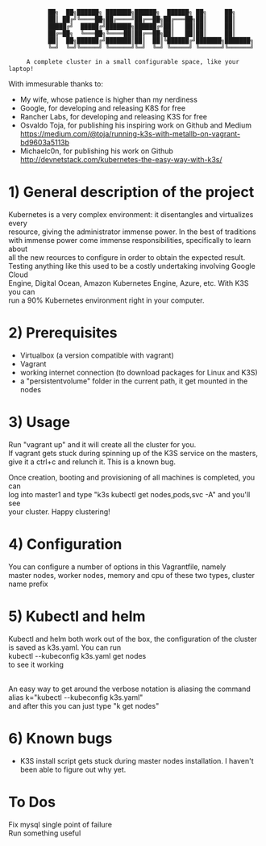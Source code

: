 
                                                                                             
               ██╗  ██╗██████╗ ███████╗██████╗  ██████╗ ██╗     ██╗                          
               ██║ ██╔╝╚════██╗██╔════╝██╔══██╗██╔═══██╗██║     ██║                          
               █████╔╝  █████╔╝███████╗██████╔╝██║   ██║██║     ██║                          
               ██╔═██╗  ╚═══██╗╚════██║██╔══██╗██║   ██║██║     ██║                          
               ██║  ██╗██████╔╝███████║██║  ██║╚██████╔╝███████╗███████╗                     
               ╚═╝  ╚═╝╚═════╝ ╚══════╝╚═╝  ╚═╝ ╚═════╝ ╚══════╝╚══════╝                     
                                                                                             
         A complete cluster in a small configurable space, like your laptop!                 

With immesurable thanks to:                                                              
*  My wife, whose patience is higher than my nerdiness                                  
*  Google, for developing and releasing K8S for free                                   
*  Rancher Labs, for developing and releasing K3S for free                             
*  Osvaldo Toja, for publishing his inspiring work on Github and Medium https://medium.com/@toja/running-k3s-with-metallb-on-vagrant-bd9603a5113b        
*  Michaelc0n, for publishing his work on Github http://devnetstack.com/kubernetes-the-easy-way-with-k3s/

# 1) General description of the project                                                    
Kubernetes is a very complex environment: it disentangles and virtualizes every       
resource, giving the administrator immense power. In the best of traditions           
with immense power come immense responsibilities, specifically to learn about         
all the new reources to configure in order to obtain the expected result.             
Testing anything like this used to be a costly undertaking involving Google Cloud     
Engine, Digital Ocean, Amazon Kubernetes Engine, Azure, etc. With K3S you can         
run a 90% Kubernetes environment right in your computer.                              


# 2) Prerequisites                                                                         
*  Virtualbox (a version compatible with vagrant)                                     
*  Vagrant                                                                            
*  working internet connection (to download packages for Linux and K3S)               
*  a "persistentvolume" folder in the current path, it get mounted in the nodes       


# 3) Usage                                                                                 
Run "vagrant up" and it will create all the cluster for you.                          
If vagrant gets stuck during spinning up of the K3S service on the masters,           
give it a ctrl+c and relunch it. This is a known bug.                                 

Once creation, booting and provisioning of all machines is completed, you can         
log into master1 and type "k3s kubectl get nodes,pods,svc -A" and you'll see          
your cluster. Happy clustering!                                                       


# 4) Configuration                                                                         
You can configure a number of options in this Vagrantfile, namely                     
master nodes, worker nodes, memory and cpu of these two types, cluster name prefix    

# 5) Kubectl and helm
Kubectl and helm both work out of the box, the configuration of the cluster is saved as k3s.yaml.
You can run</br>
kubectl --kubeconfig k3s.yaml get nodes</br>
to see it working</br></br>

An easy way to get around the verbose notation is aliasing the command</br>
alias k="kubectl --kubeconfig k3s.yaml"</br>
and after this you can just type "k get nodes"

# 6) Known bugs
* K3S install script gets stuck during master nodes installation. I haven't been able to figure out why yet.
                                                                                             


# To Dos
Fix mysql single point of failure<br/>
Run something useful<br/>
